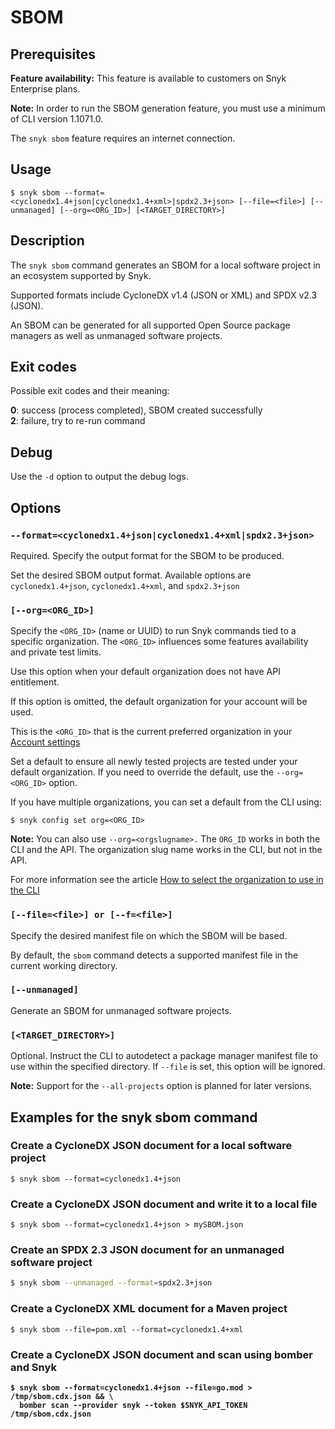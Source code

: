 # SBOM

## Prerequisites

**Feature availability:** This feature is available to customers on Snyk Enterprise plans.

**Note:** In order to run the SBOM generation feature, you must use a minimum of CLI version 1.1071.0.

The `snyk sbom` feature requires an internet connection.

## Usage

`$ snyk sbom --format=<cyclonedx1.4+json|cyclonedx1.4+xml>|spdx2.3+json> [--file=<file>] [--unmanaged] [--org=<ORG_ID>] [<TARGET_DIRECTORY>]`

## Description

The `snyk sbom` command generates an SBOM for a local software project in an ecosystem supported by Snyk.

Supported formats include CycloneDX v1.4 (JSON or XML) and SPDX v2.3 (JSON).

An SBOM can be generated for all supported Open Source package managers as well as unmanaged software projects.

## Exit codes

Possible exit codes and their meaning:

**0**: success (process completed), SBOM created successfully\
**2**: failure, try to re-run command

## Debug

Use the `-d` option to output the debug logs.

## Options

### `--format=<cyclonedx1.4+json|cyclonedx1.4+xml|spdx2.3+json>`

Required. Specify the output format for the SBOM to be produced.

Set the desired SBOM output format. Available options are `cyclonedx1.4+json`, `cyclonedx1.4+xml`, and `spdx2.3+json`

### `[--org=<ORG_ID>]`

Specify the `<ORG_ID>` (name or UUID) to run Snyk commands tied to a specific organization. The `<ORG_ID>` influences some features availability and private test limits.

Use this option when your default organization does not have API entitlement.

If this option is omitted, the default organization for your account will be used.

This is the `<ORG_ID>` that is the current preferred organization in your [Account settings](https://app.snyk.io/account)&#x20;

Set a default to ensure all newly tested projects are tested under your default organization. If you need to override the default, use the `--org=<ORG_ID>` option.

If you have multiple organizations, you can set a default from the CLI using:

`$ snyk config set org=<ORG_ID>`

**Note:** You can also use `--org=<orgslugname>.` The `ORG_ID` works in both the CLI and the API. The organization slug name works in the CLI, but not in the API.

For more information see the article [How to select the organization to use in the CLI](https://support.snyk.io/hc/en-us/articles/360000920738-How-to-select-the-organization-to-use-in-the-CLI)

### `[--file=<file>] or [--f=<file>]`

Specify the desired manifest file on which the SBOM will be based.&#x20;

By default, the `sbom` command detects a supported manifest file in the current working directory.

### `[--unmanaged]`

Generate an SBOM for unmanaged software projects.

### `[<TARGET_DIRECTORY>]`

Optional. Instruct the CLI to autodetect a package manager manifest file to use within the specified directory. If `--file` is set, this option will be ignored.

**Note:** Support for the `--all-projects` option is planned for later versions.

## Examples for the snyk sbom command

### Create a CycloneDX JSON document for a local software project

`$ snyk sbom --format=cyclonedx1.4+json`

### Create a CycloneDX JSON document and write it to a local file

`$ snyk sbom --format=cyclonedx1.4+json > mySBOM.json`

### Create an SPDX 2.3 JSON document for an unmanaged software project

```bash
$ snyk sbom --unmanaged --format=spdx2.3+json
```

### Create a CycloneDX XML document for a Maven project

```
$ snyk sbom --file=pom.xml --format=cyclonedx1.4+xml
```

### **Create a CycloneDX JSON document and scan using bomber and Snyk**

<pre class="language-bash"><code class="lang-bash"><strong>$ snyk sbom --format=cyclonedx1.4+json --file=go.mod > /tmp/sbom.cdx.json &#x26;&#x26; \
</strong><strong>  bomber scan --provider snyk --token $SNYK_API_TOKEN /tmp/sbom.cdx.json
</strong></code></pre>

